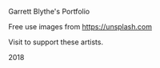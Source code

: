 Garrett Blythe's Portfolio

Free use images from https://unsplash.com

Visit to support these artists. 

2018
